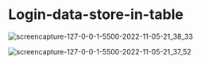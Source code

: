 # Login-data-store-in-table
![screencapture-127-0-0-1-5500-2022-11-05-21_38_33](https://user-images.githubusercontent.com/114661364/200180323-c799dd49-8697-4923-a0d6-cbe1d9bfb7ca.png)

![screencapture-127-0-0-1-5500-2022-11-05-21_37_52](https://user-images.githubusercontent.com/114661364/200180333-bb62401b-1d23-41df-877c-b5880c0f6c1c.png)
